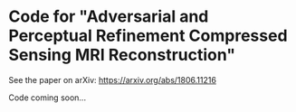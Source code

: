 # Code for "Adversarial and Perceptual Refinement Compressed Sensing MRI Reconstruction"

See the paper on arXiv: https://arxiv.org/abs/1806.11216

Code coming soon...
